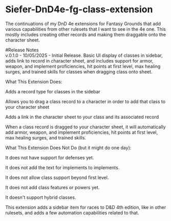 # Siefer-DnD4e-fg-class-extension

The continuations of my DnD 4e extensions for Fantasy Grounds that add various capabilities from other rulesets that I want to see in the 4e one. This mostly includes creating other records and making them draggable onto the character sheet.



\#Release Notes  
v.0.1.0 - 10/05/2025 - Initial Release. Basic UI display of classes in sidebar, adds link to record in character sheet, and includes support for armor, weapon, and implement proficiencies, hit points at first level, max healing surges, and trained skills for classes when dragging class onto sheet.





What This Extension Does:



Adds a record type for classes in the sidebar

Allows you to drag a class record to a character in order to add that class to your character sheet

Adds a link in the character sheet to your class and its associated record

When a class record is dragged to your character sheet, it will automatically add armor, weapon, and implement proficiencies, hit points at first level, max healing surges, and trained skills.



What This Extension Does Not Do (but it might do one day):



It does not have support for defenses yet.

It does not add the text for implements to implements.

It does not allow class support beyond first level.

It does not add class features or powers yet.

It doesn't support hybrid classes.



















This extension adds a sidebar item for races to D\&D 4th edition, like in other rulesets, and adds a few automation capabilities related to that.

